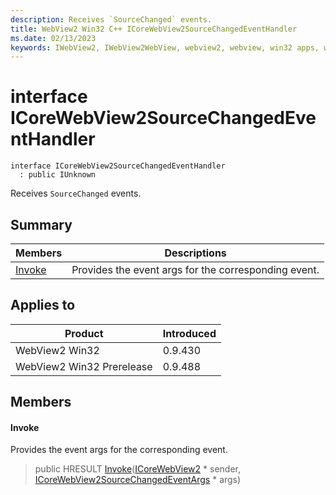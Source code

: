 ```yaml
---
description: Receives `SourceChanged` events.
title: WebView2 Win32 C++ ICoreWebView2SourceChangedEventHandler
ms.date: 02/13/2023
keywords: IWebView2, IWebView2WebView, webview2, webview, win32 apps, win32, edge, ICoreWebView2, ICoreWebView2Controller, browser control, edge html, ICoreWebView2SourceChangedEventHandler
---
```


# interface ICoreWebView2SourceChangedEventHandler

```
interface ICoreWebView2SourceChangedEventHandler
  : public IUnknown
```

Receives `SourceChanged` events.

## Summary

 Members                        | Descriptions
--------------------------------|---------------------------------------------
[Invoke](#invoke) | Provides the event args for the corresponding event.

## Applies to

Product                         | Introduced
--------------------------------|---------------------------------------------
WebView2 Win32            |    0.9.430
WebView2 Win32 Prerelease |    0.9.488

## Members

#### Invoke

Provides the event args for the corresponding event.

> public HRESULT [Invoke](#invoke)([ICoreWebView2](icorewebview2.md) * sender, [ICoreWebView2SourceChangedEventArgs](icorewebview2sourcechangedeventargs.md) * args)

